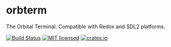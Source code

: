 # orbterm

The Orbital Terminal. Compatible with Redox and SDL2 platforms.

[![Build Status](https://gitlab.redox-os.org/redox-os/orbterm/badges/master/pipeline.svg)](https://gitlab.redox-os.org/redox-os/orbterm/-/pipelines)
[![MIT licensed](https://img.shields.io/badge/license-MIT-blue.svg)](./LICENSE)
[![crates.io](https://img.shields.io/crates/v/orbterm.svg)](https://crates.io/crates/orbterm)
